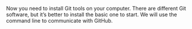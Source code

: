 Now you need to install Git tools on your computer. There are different Git software, but it’s better to install the basic one to start. We will use the command line to communicate with GitHub.